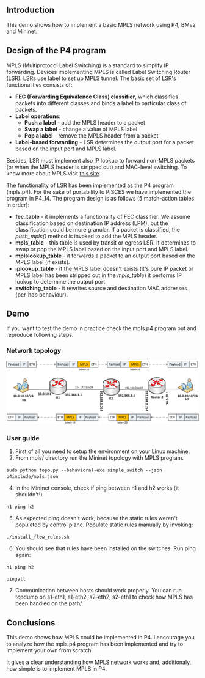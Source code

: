 ## Introduction ##

This demo shows how to implement a basic MPLS network using P4, BMv2 and Mininet. 

## Design of the P4 program ##

MPLS (Multiprotocol Label Switching) is a standard to simplify IP forwarding. Devices implementing MPLS is called Label
Switching Router (LSR). LSRs use label to set up MPLS tunnel. The basic set of LSR's functionalities consists of:

- **FEC (Forwarding Equivalence Class) classifier**, which classifies packets into different classes and binds a label to particular class of packets.
- **Label operations**:
  - **Push a label** - add the MPLS header to a packet
  - **Swap a label** - change a value of MPLS label
  - **Pop a label** - remove the MPLS header from a packet
- **Label-based forwarding** - LSR determines the output port for a packet based on the input port and MPLS label.

Besides, LSR must implement also IP lookup to forward non-MPLS packets (or when the MPLS header is stripped out) and MAC-level switching.
To know more about MPLS visit [this site](http://www.csc.kth.se/utbildning/kth/kurser/DD2490/ipro1-10/lectures/MPLS.pdf). 

The functionality of LSR has been implemented as the P4 program (mpls.p4). For the sake of portability to PISCES 
we have implemented the program in P4_14. The program design is as follows (5 match-action tables in order):

- **fec_table** - it implements a functionality of FEC classifier. We assume classification based on destination IP address (LPM),
but the classification could be more granular. If a packet is classified, the *push_mpls()* method is invoked to add the MPLS header.
- **mpls_table** - this table is used by transit or egress LSR. It determines to swap or pop the MPLS label based on the input port and MPLS label.
- **mplslookup_table** - it forwards a packet to an output port based on the MPLS label (if exists).
- **iplookup_table** - if the MPLS label doesn't exists (it's pure IP packet or MPLS label has been stripped out in the *mpls_table*) it performs IP lookup to determine the output port.
- **switching_table** - it rewrites source and destination MAC addresses (per-hop behaviour).

## Demo ##

If you want to test the demo in practice check the mpls.p4 program out and reproduce following steps.

### Network topology ###

<p align="center">
  <img src="images/mpls.png" />
</p>

### User guide ###

1. First of all you need to setup the environment on your Linux machine.
2. From mpls/ directory run the Mininet topology with MPLS program.

`sudo python topo.py --behavioral-exe simple_switch --json p4include/mpls.json`

4. In the Mininet console, check if ping between h1 and h2 works (it shouldn't!)

`h1 ping h2`

5. As expected ping doesn't work, because the static rules weren't populated by control plane. Populate static rules manually by invoking:

`./install_flow_rules.sh`

6. You should see that rules have been installed on the switches. Run ping again:

`h1 ping h2`

`pingall`

7. Communication between hosts should work properly. You can run tcpdump on s1-eth1, s1-eth2, s2-eth2, s2-eth1 to check how MPLS has been handled on the path/

## Conclusions ##

This demo shows how MPLS could be implemented in P4. I encourage you to analyze how the mpls.p4 program has been implemented and try to implement your own from scratch.

It gives a clear understanding how MPLS network works and, additionaly, how simple is to implement MPLS in P4. 
